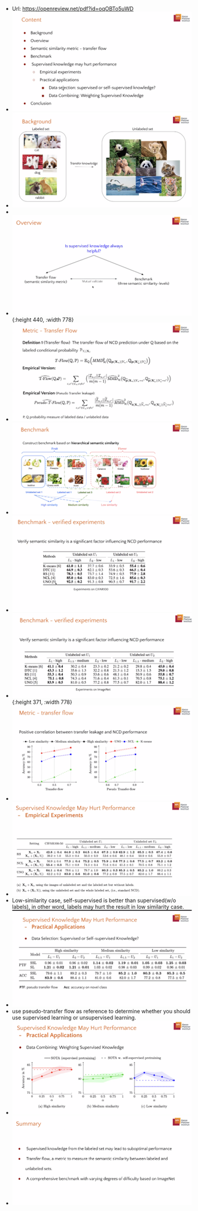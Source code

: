 - Url: https://openreview.net/pdf?id=oqOBTo5uWD
- ![image.png](../assets/image_1683705830294_0.png)
- ![image.png](../assets/image_1683705877664_0.png)
-
- ![image.png](../assets/image_1683705982408_0.png){:height 440, :width 778}
- ![image.png](../assets/image_1683706023081_0.png)
- ![image.png](../assets/image_1683706216547_0.png)
- ![image.png](../assets/image_1683706299885_0.png)
- ![image.png](../assets/image_1683706319885_0.png){:height 371, :width 778}
- ![image.png](../assets/image_1683706335373_0.png)
- ![image.png](../assets/image_1683706405306_0.png)
- Low-similarity case, self-supervised is better than supervised(w/o labels), in other word, labels may hurt the result in low similarity case.
- ![image.png](../assets/image_1683706615880_0.png)
- use pseudo-transfer flow as reference to determine whether you should use supervised learning or unsupervised learning.
- ![image.png](../assets/image_1683706726430_0.png)
- ![image.png](../assets/image_1683706896578_0.png)